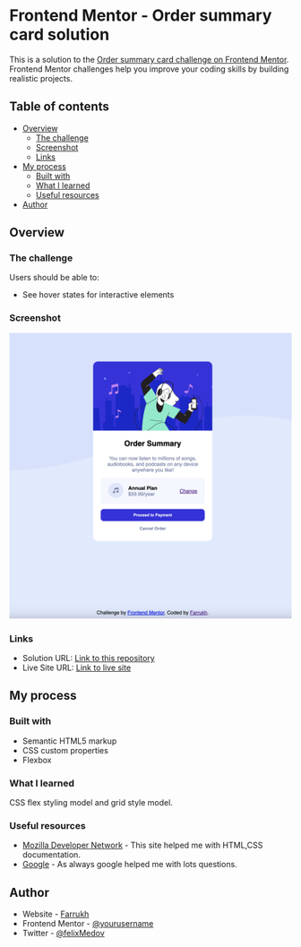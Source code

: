 # Frontend Mentor - Order summary card solution

This is a solution to the [Order summary card challenge on Frontend Mentor](https://www.frontendmentor.io/challenges/order-summary-component-QlPmajDUj). Frontend Mentor challenges help you improve your coding skills by building realistic projects.

## Table of contents

- [Overview](#overview)
  - [The challenge](#the-challenge)
  - [Screenshot](#screenshot)
  - [Links](#links)
- [My process](#my-process)
  - [Built with](#built-with)
  - [What I learned](#what-i-learned)
  - [Useful resources](#useful-resources)
- [Author](#author)

## Overview

### The challenge

Users should be able to:

- See hover states for interactive elements

### Screenshot

![Screen shot for the solution](./screenshot.png)

### Links

- Solution URL: [Link to this repository](https://github.com/Farrukh997/order_summary_component)
- Live Site URL: [Link to live site](https://farrukh997.github.io/order_summary_component/)

## My process

### Built with

- Semantic HTML5 markup
- CSS custom properties
- Flexbox

### What I learned

CSS flex styling model and grid style model.

### Useful resources

- [Mozilla Developer Network](https://developer.mozilla.org/) - This site helped me with HTML,CSS documentation.
- [Google](https://www.google.com) - As always google helped me with lots questions.

## Author

- Website - [Farrukh](https://webfelixdev.com/)
- Frontend Mentor - [@yourusername](https://www.frontendmentor.io/profile/yourusername)
- Twitter - [@felixMedov](https://twitter.com/felixMedov)
